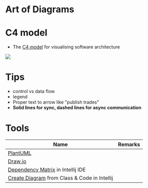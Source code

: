 # Art of Diagrams

# C4 model
- The [C4 model](https://c4model.com/) for visualising software architecture

![](https://c4model.com/images/c4-overview.png)

# Tips
- control vs data flow
- legend
- Proper text to arrow like "publish trades"
- **Solid lines for sync, dashed lines for async communication**

# Tools

| Name                                                                                                                               | Remarks |
|------------------------------------------------------------------------------------------------------------------------------------|---------|
| [PlantUML](https://www.plantuml.com/plantuml/uml/SyfFKj2rKt3CoKnELR1Io4ZDoSa70000)                                                 |         |
| [Draw.io](https://app.diagrams.net/)                                                                                               |         |
| [Dependency Matrix](https://www.jetbrains.com/help/idea/dsm-analysis.html) in Intellij IDE                                         |         |
| [Create Diagram](https://stackoverflow.com/questions/8942751/use-intellij-to-generate-class-diagram) from Class & Code in Intellij |         |
